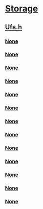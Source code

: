 # [Storage](../_storage/index.md)
## [Ufs.h](index.md)
### [None](../ufs/ne-ufs-ufs_attributes_descriptor.md)
### [None](../ufs/ne-ufs-ufs_flags_descriptor.md)
### [None](../ufs/ne-ufs-ufs_purge_status.md)
### [None](../ufs/ns-ufs-ufs_config_descriptor.md)
### [None](../ufs/ns-ufs-ufs_device_descriptor.md)
### [None](../ufs/ns-ufs-ufs_device_health_descriptor.md)
### [None](../ufs/ns-ufs-ufs_geometry_descriptor.md)
### [None](../ufs/ns-ufs-ufs_interconnect_descriptor.md)
### [None](../ufs/ns-ufs-ufs_power_descriptor.md)
### [None](../ufs/ns-ufs-ufs_rpmb_unit_descriptor.md)
### [None](../ufs/ns-ufs-ufs_unit_config_descriptor.md)
### [None](../ufs/ns-ufs-ufs_unit_descriptor.md)
### [None](../ufs/ns-ufs-_ufs_string_descriptor.md)
